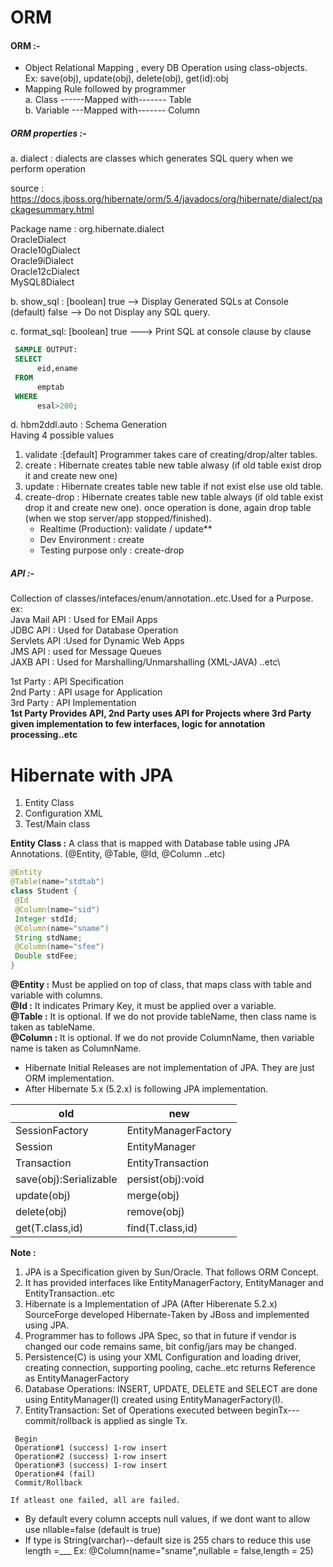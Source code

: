 # ORM 

#### ORM :-

- Object Relational Mapping , every DB Operation using class-objects.\
  Ex: save(obj), update(obj), delete(obj), get(id):obj
- Mapping Rule followed by programmer\
  a. Class ------Mapped with------- Table\
  b. Variable ---Mapped with------- Column

##### ORM properties :-

a. dialect : dialects are classes which generates SQL query when we perform operation

source : https://docs.jboss.org/hibernate/orm/5.4/javadocs/org/hibernate/dialect/packagesummary.html

Package name : org.hibernate.dialect\
OracleDialect\
Oracle10gDialect\
Oracle9iDialect\
Oracle12cDialect\
MySQL8Dialect

b. show_sql : [boolean]
true --> Display Generated SQLs at Console\
(default) false --> Do not Display any SQL query.

c. format_sql: [boolean]
true ---> Print SQL at console clause by clause

```sql
 SAMPLE OUTPUT:
 SELECT
      eid,ename
 FROM
      emptab
 WHERE
      esal>200;
```

d. hbm2ddl.auto : Schema Generation\
 Having 4 possible values

1.  validate :[default] Programmer takes care of creating/drop/alter tables.
1.  create : Hibernate creates table new table alwasy (if old table exist drop it and create new one)
1.  update : Hibernate creates table new table if not exist else use old table.
1.  create-drop : Hibernate creates table new table always (if old table exist drop it and create new one). once operation is done, again drop table (when we stop server/app stopped/finished).
    - Realtime (Production): validate / update\*\*
    - Dev Environment : create
    - Testing purpose only : create-drop

##### API :-

Collection of classes/intefaces/enum/annotation..etc.Used for a Purpose.\
ex:\
Java Mail API : Used for EMail Apps\
JDBC API : Used for Database Operation\
Servlets API :Used for Dynamic Web Apps\
JMS API : used for Message Queues\
JAXB API : Used for Marshalling/Unmarshalling (XML-JAVA) ..etc\

1st Party : API Specification\
2nd Party : API usage for Application\
3rd Party : API Implementation\
**1st Party Provides API, 2nd Party uses API for Projects where 3rd Party given implementation to few interfaces, logic for annotation processing..etc**

# Hibernate with JPA

1. Entity Class
1. Configuration XML
1. Test/Main class

**Entity Class :** A class that is mapped with Database table using JPA Annotations. (@Entity, @Table, @Id, @Column ..etc)

```java
@Entity
@Table(name="stdtab")
class Student {
 @Id
 @Column(name="sid")
 Integer stdId;
 @Column(name="sname")
 String stdName;
 @Column(name="sfee")
 Double stdFee;
}
```

**@Entity :** Must be applied on top of class, that maps class with table and variable with columns.\
**@Id :** It indicates Primary Key, it must be applied over a variable.\
**@Table :** It is optional. If we do not provide tableName, then class name is taken as tableName.\
**@Column :** It is optional. If we do not provide ColumnName, then variable name is taken as ColumnName.

- Hibernate Initial Releases are not implementation of JPA. They are just ORM implementation.
- After Hibernate 5.x (5.2.x) is following JPA implementation.

| old                    | new                  |
| ---------------------- | -------------------- |
| SessionFactory         | EntityManagerFactory |
| Session                | EntityManager        |
| Transaction            | EntityTransaction    |
| save(obj):Serializable | persist(obj):void    |
| update(obj)            | merge(obj)           |
| delete(obj)            | remove(obj)          |
| get(T.class,id)        | find(T.class,id)     |

**Note :**
1.  JPA is a Specification given by Sun/Oracle. That follows ORM Concept.
1.  It has provided interfaces like EntityManagerFactory, EntityManager and EntityTransaction..etc
1.  Hibernate is a Implementation of JPA (After Hiberenate 5.2.x) SourceForge developed Hibernate-Taken by JBoss and implemented using JPA.
1.  Programmer has to follows JPA Spec, so that in future if vendor is changed our code remains same, bit config/jars may be changed.
1.  Persistence(C) is using your XML Configuration and loading driver, creating connection, supporting pooling, cache..etc returns Reference as EntityManagerFactory
1.  Database Operations: INSERT, UPDATE, DELETE and SELECT are done using EntityManager(I) created using EntityManagerFactory(I).
1. EntityTransaction: Set of Operations executed between beginTx--- commit/rollback is applied as single Tx.
```textile
 Begin
 Operation#1 (success) 1-row insert
 Operation#2 (success) 1-row insert
 Operation#3 (success) 1-row insert
 Operation#4 (fail)
 Commit/Rollback

If atleast one failed, all are failed.
```
- By default every column accepts null values, if we dont want to allow
use nllable=false (default is true)
- If type is String(varchar)--default size is 255 chars
to reduce this use length =___
Ex:
@Column(name="sname",nullable = false,length = 25)